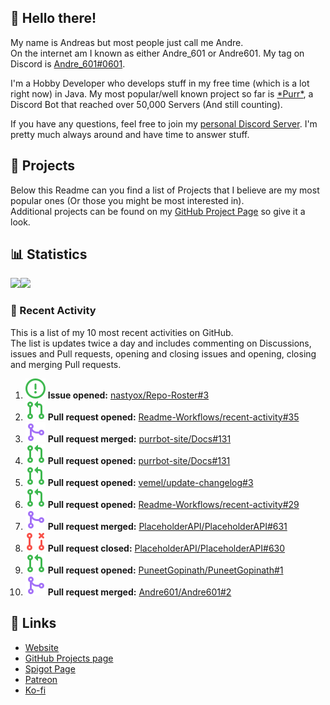 <!-- Links -->
[andre]: https://discord.bio/p/andre601
[purr]: https://purrbot.site
[discord]: https://discord.gg/6dazXp6
[website]: https://andre601.ch
[github]: https://andre601.ch/projects
[spigot]: https://www.spigotmc.org/resources/authors/56829/
[patreon]: https://patreon.com/andre_601
[ko-fi]: https://ko-fi.com/andre_601

## 👋 Hello there!
My name is Andreas but most people just call me Andre.  
On the internet am I known as either Andre_601 or Andre601. My tag on Discord is [Andre_601#0601][andre].

I'm a Hobby Developer who develops stuff in my free time (which is a lot right now) in Java. My most popular/well known project so far is [\*Purr\*][purr], a Discord Bot that reached over 50,000 Servers (And still counting).

If you have any questions, feel free to join my [personal Discord Server][discord]. I'm pretty much always around and have time to answer stuff.

## 📁 Projects
Below this Readme can you find a list of Projects that I believe are my most popular ones (Or those you might be most interested in).  
Additional projects can be found on my [GitHub Project Page][github] so give it a look.

## 📊 Statistics
<img height="195px" src="https://github-readme-stats.vercel.app/api?username=Andre601&show_icons=true&hide_rank=true&title_color=3498db&bg_color=ffffff00&text_color=718096&disable_animations=true"><img height="195px" src="https://github-readme-stats.vercel.app/api/top-langs?username=Andre601&layout=compact&title_color=3498db&bg_color=ffffff00&text_color=718096">

### 📜 Recent Activity
This is a list of my 10 most recent activities on GitHub.  
The list is updates twice a day and includes commenting on Discussions, issues and Pull requests, opening and closing issues and opening, closing and merging Pull requests.

<!--START_SECTION:activity-->
1. ![issueOpened] **Issue opened:** [nastyox/Repo-Roster#3](https://github.com/nastyox/Repo-Roster/issues/3)
2. ![pullRequestOpened] **Pull request opened:** [Readme-Workflows/recent-activity#35](https://github.com/Readme-Workflows/recent-activity/pull/35)
3. ![pullRequestMerged] **Pull request merged:** [purrbot-site/Docs#131](https://github.com/purrbot-site/Docs/pull/131)
4. ![pullRequestOpened] **Pull request opened:** [purrbot-site/Docs#131](https://github.com/purrbot-site/Docs/pull/131)
5. ![pullRequestOpened] **Pull request opened:** [vemel/update-changelog#3](https://github.com/vemel/update-changelog/pull/3)
6. ![pullRequestOpened] **Pull request opened:** [Readme-Workflows/recent-activity#29](https://github.com/Readme-Workflows/recent-activity/pull/29)
7. ![pullRequestMerged] **Pull request merged:** [PlaceholderAPI/PlaceholderAPI#631](https://github.com/PlaceholderAPI/PlaceholderAPI/pull/631)
8. ![pullRequestClosed] **Pull request closed:** [PlaceholderAPI/PlaceholderAPI#630](https://github.com/PlaceholderAPI/PlaceholderAPI/pull/630)
9. ![pullRequestOpened] **Pull request opened:** [PuneetGopinath/PuneetGopinath#1](https://github.com/PuneetGopinath/PuneetGopinath/pull/1)
10. ![pullRequestMerged] **Pull request merged:** [Andre601/Andre601#2](https://github.com/Andre601/Andre601/pull/2)
<!--END_SECTION:activity-->

## 🔗 Links
- [Website]
- [GitHub Projects page][github]
- [Spigot Page][spigot]
- [Patreon]
- [Ko-fi]

<!-- Badges -->
[issueOpened]: https://raw.githubusercontent.com/Andre601/Andre601/4dadd89f960758755927537b4108e03eb2d93eba/images/IssueOpened.svg
[issueClosed]: https://raw.githubusercontent.com/Andre601/Andre601/4dadd89f960758755927537b4108e03eb2d93eba/images/IssueClosed.svg
[pullRequestOpened]: https://raw.githubusercontent.com/Andre601/Andre601/4dadd89f960758755927537b4108e03eb2d93eba/images/PullRequestOpened.svg
[pullRequestClosed]: https://raw.githubusercontent.com/Andre601/Andre601/4dadd89f960758755927537b4108e03eb2d93eba/images/PullRequestClosed.svg
[pullRequestMerged]: https://raw.githubusercontent.com/Andre601/Andre601/4dadd89f960758755927537b4108e03eb2d93eba/images/PullRequestMerged.svg
[comment]: https://raw.githubusercontent.com/Andre601/Andre601/4dadd89f960758755927537b4108e03eb2d93eba/images/Comment.svg
